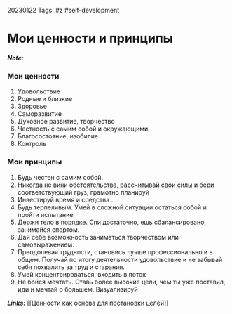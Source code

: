 20230122
Tags: #z #self-development 
# Мои ценности и принципы 

***Note:*** 

### Мои ценности
1. Удовольствие 
2. Родные и близкие
3. Здоровье
4. Саморазвитие
5. Духовное развитие, творчество 
6. Честность с самим собой и окружающими
7. Благосостояние, изобилие
8. Контроль

### Мои принципы
1. Будь честен с самим собой. 
2. Никогда не вини обстоятельства, рассчитывай свои силы и бери соответствующий груз, грамотно планируй 
3. Инвестируй время и средства . 
4. Будь терпеливым. Умей в сложной ситуации остаться собой и пройти испытание. 
5. Держи тело в порядке. Спи достаточно, ешь сбалансировано, занимайся спортом. 
6. Дай себе возможность заниматься творчеством или самовыражением. 
7. Преодолевая трудности, становись лучше профессионально и в общем. Получай по итогу деятельности удовольствие и не забывай себя похвалить за труд и старания. 
8. Умей концентрироваться, входить в поток 
9. Не бойся мечтать. Ставь более высокие цели, чем ты уже поставил, иди и мечтай о большем. Визуализируй

***Links:*** [[Ценности как основа для постановки целей]]

